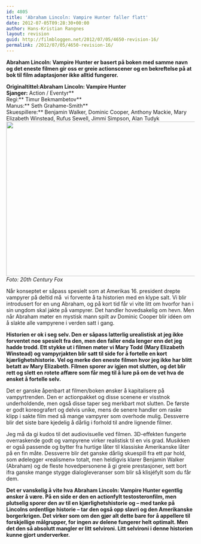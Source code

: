 ```yaml
---
id: 4805
title: 'Abraham Lincoln: Vampire Hunter faller flatt'
date: 2012-07-05T09:28:30+00:00
author: Hans-Kristian Rangnes
layout: revision
guid: http://filmbloggen.net/2012/07/05/4650-revision-16/
permalink: /2012/07/05/4650-revision-16/
---
```

**Abraham Lincoln: Vampire Hunter er basert på boken med samme navn og det eneste filmen gir oss er greie actionscener og en bekreftelse på at bok til film adaptasjoner ikke alltid fungerer.<!--more-->**

**Originaltittel:**Abraham Lincoln: Vampire Hunter**  
Sjanger:** Action / Eventyr**  
Regi:** Timur Bekmambetov**  
Manus:** Seth Grahame-Smith**  
Skuespillere:** Benjamin Walker, Dominic Cooper, Anthony Mackie, Mary Elizabeth Winstead, Rufus Sewell, Jimmi Simpson, Alan Tudyk  
<a href="http://filmbloggen.net/2012/07/04/abraham-lincoln-vampire-hunter-faller-flatt/benjamin-walker-as-abe-lincoln-fights-with-erin-wasson-vadoma/" rel="attachment wp-att-4651"><img class="alignnone size-large wp-image-4651" src="http://filmbloggen.net/wp-content/uploads//2012/07/7-620x413.jpg" alt="" width="620" height="413" /></a>  
_Foto: 20th Century Fox_

Når konseptet er såpass spesielt som at Amerikas 16. president drepte vampyrer på deltid må  vi forvente å ta historien med en klype salt. Vi blir introdusert for en ung Abraham, og på kort tid får vi vite litt om hvorfor han i sin ungdom skal jakte på vampyrer. Det handler hovedsakelig om hevn. Men når Abraham møter en mystisk mann spilt av Dominic Cooper blir idéen om å slakte alle vampyrene i verden satt i gang.

**Historien er ok i seg selv. Den er såpass latterlig urealistisk at jeg ikke forventet noe spesielt fra den, men den faller enda lenger enn det jeg hadde trodd. Ett stykke ut i filmen møter vi Mary Todd (Mary Elizabeth Winstead) og vampyrjakten blir satt til side for å fortelle en kort kjærlighetshistorie. Vel og merke den eneste filmen hvor jeg ikke har blitt betatt av Mary Elizabeth. Filmen sporer av igjen mot slutten, og det blir rett og slett en rotete affære som får meg til å lure på om de vet hva de ønsket å fortelle selv.**

Det er ganske åpenbart at filmen/boken ønsker å kapitalisere på vampyrtrenden. Den er actionpakket og disse scenene er visstnok underholdende, men også disse taper seg merkbart mot slutten. De første er godt koreografert og delvis unike, mens de senere handler om raske klipp i sakte film med så mange vampyrer som overhode mulig. Dessverre blir det siste bare kjedelig å dårlig i forhold til andre lignende filmer.

Jeg må da gi kudos til det audiovisuelle ved filmen. 3D-effekten fungerte overraskende godt og vampyrene virker realistisk til en vis grad. Musikken er også passende og bytter fra hurtige låter til klassiske Amerikanske låter på en fin måte. Dessverre blir det ganske dårlig skuespill fra ett par hold, som ødelegger &laquo;realismen&raquo; totalt, men heldigvis klarer Benjamin Walker (Abraham) og de fleste hovedpersonene å gi greie prestasjoner, sett bort ifra ganske mange stygge dialogleveranser som blir så klisjéfylt som du får dem.

**Det er vanskelig å vite hva Abraham Lincoln: Vampire Hunter egentlig ønsker å være. På en side er den en actionfylt testosteronfilm, men plutselig sporer den av til en kjærlighetshistorie og – med tanke på Lincolns ordentlige historie – tar den også opp slavri og den Amerikanske borgerkrigen. Det virker som om den gjør alt dette bare for å appellere til forskjellige målgrupper, for ingen av delene fungerer helt optimalt. Men det den så absolutt mangler er litt selvironi. Litt selvironi i denne historien kunne gjort underverker.**

<div class="video-shortcode">
</div>